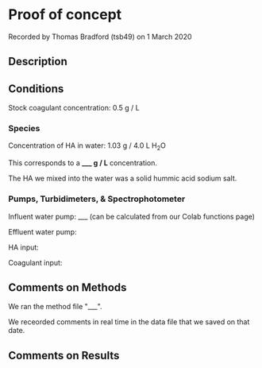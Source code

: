 # Proof of concept

Recorded by Thomas Bradford (tsb49) on 1 March 2020

## Description 

## Conditions
Stock coagulant concentration: 0.5 g / L 

### Species 
Concentration of HA in water: 1.03 g / 4.0 L H<sub>2</sub>O 

This corresponds to a **___ g / L** concentration. 

The HA we mixed into the water was a solid hummic acid sodium salt.

### Pumps, Turbidimeters, & Spectrophotometer
Influent water pump: ___ (can be calculated from our Colab functions page)

Effluent water pump: 

HA input: 

Coagulant input: 

## Comments on Methods
We ran the method file "___". 

We receorded comments in real time in the data file that we saved on that date. 

## Comments on Results
